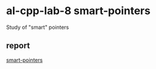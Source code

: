 # **al-cpp-lab-8 smart-pointers**
Study of "smart" pointers

## report
[smart-pointers](https://drive.google.com/file/d/1cpsB7aKHgmyVx7hBniTVfduENyCz6Wvh/view?usp=sharing)
